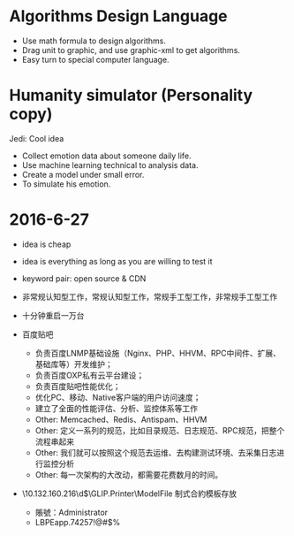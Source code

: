 # Algorithms Design Language
* Use math formula to design algorithms.
* Drag unit to graphic, and use graphic-xml to get algorithms.
* Easy turn to special computer language.

# Humanity simulator (Personality copy)
Jedi: Cool idea
* Collect emotion data about someone daily life.
* Use machine learning technical to analysis data.
* Create a model under small error.
* To simulate his emotion.

# 2016-6-27
* idea is cheap
* idea is everything as long as you are willing to test it
* keyword pair: open source & CDN 
* 非常规认知型工作，常规认知型工作，常规手工型工作，非常规手工型工作
* 十分钟重启一万台
* 百度贴吧
  - 负责百度LNMP基础设施（Nginx、PHP、HHVM、RPC中间件、扩展、基础库等）开发维护；
  - 负责百度OXP私有云平台建设；
  - 负责百度贴吧性能优化；
  - 优化PC、移动、Native客户端的用户访问速度；
  - 建立了全面的性能评估、分析、监控体系等工作
  - Other: Memcached、Redis、Antispam、HHVM
  - Other: 定义一系列的规范，比如目录规范、日志规范、RPC规范，把整个流程串起来
  - Other: 我们就可以按照这个规范去运维、去构建测试环境、去采集日志进行监控分析
  - Other: 每一次架构的大改动，都需要花费数月的时间。

* \\10.132.160.216\d$\GLIP.Printer\ModelFile 制式合約模板存放
  - 賬號：Administrator
  - LBPEapp.74257!@#$% 

